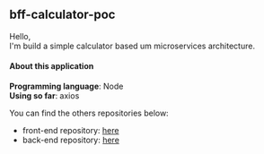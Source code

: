 ## bff-calculator-poc

Hello, <br/>
I'm build a simple calculator based um microservices architecture.<br/>

#### About this application

**Programming language**: Node <br/>
**Using so far**: axios<br/>

You can find the others repositories below:<br/>
* front-end repository: [here](https://github.com/nicolasperuch/frontend-calculator-poc)<br/>
* back-end repository: [here](https://github.com/nicolasperuch/backend-calculator-poc)




